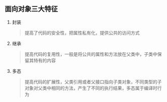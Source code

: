 ## 面向对象三大特征

1. 封装

   > 提高了代码的安全性，把属性私有化，提供公共的访问方式

2. 继承

   > 提高代码的复用性，一般是将公共的属性和方法放在父类中，子类中保留其特有的内容

3. 多态
   > 提高代码的扩展性，父类引用或者父接口指向子类对象，不同类型的子对象对父类中相同的方法，产生了不同的执行结果，多态属于编译时行为
